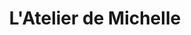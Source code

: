 ---
title: "L'Atelier de Michelle"
url: /pont-saint-esprit/latelier-de-michelle/
shop: Nähzubehör
---